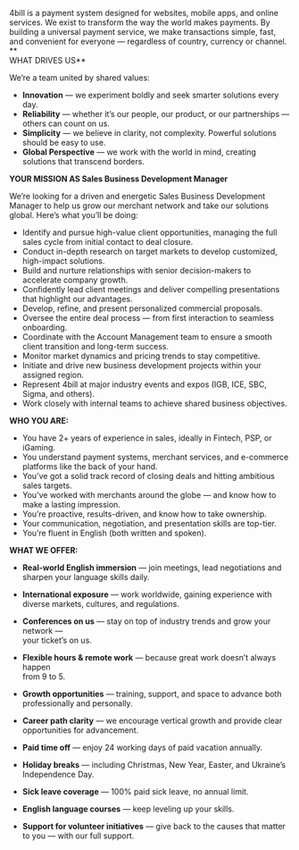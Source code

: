 4bill is a payment system designed for websites, mobile apps, and online
services. We exist to transform the way the world makes payments. By building
a universal payment service, we make transactions simple, fast, and convenient
for everyone — regardless of country, currency or channel.  
**  
WHAT DRIVES US**

We’re a team united by shared values:

  * **Innovation** — we experiment boldly and seek smarter solutions every day.
  * **Reliability** — whether it’s our people, our product, or our partnerships — others can count on us.
  * **Simplicity** — we believe in clarity, not complexity. Powerful solutions should be easy to use.
  * **Global Perspective** — we work with the world in mind, creating solutions that transcend borders.

**YOUR MISSION AS Sales Business Development Manager**

We’re looking for a driven and energetic Sales Business Development Manager to
help us grow our merchant network and take our solutions global. Here’s what
you’ll be doing:

  * Identify and pursue high-value client opportunities, managing the full sales cycle from initial contact to deal closure.
  * Conduct in-depth research on target markets to develop customized, high-impact solutions.
  * Build and nurture relationships with senior decision-makers to accelerate company growth.
  * Confidently lead client meetings and deliver compelling presentations that highlight our advantages.
  * Develop, refine, and present personalized commercial proposals.
  * Oversee the entire deal process — from first interaction to seamless onboarding.
  * Coordinate with the Account Management team to ensure a smooth client transition and long-term success.
  * Monitor market dynamics and pricing trends to stay competitive.
  * Initiate and drive new business development projects within your assigned region.
  * Represent 4bill at major industry events and expos (IGB, ICE, SBC, Sigma, and others).
  * Work closely with internal teams to achieve shared business objectives.

**WHO YOU ARE:**

  * You have 2+ years of experience in sales, ideally in Fintech, PSP, or iGaming.
  * You understand payment systems, merchant services, and e-commerce platforms like the back of your hand.
  * You’ve got a solid track record of closing deals and hitting ambitious sales targets.
  * You’ve worked with merchants around the globe — and know how to make a lasting impression.
  * You’re proactive, results-driven, and know how to take ownership.
  * Your communication, negotiation, and presentation skills are top-tier.
  * You’re fluent in English (both written and spoken).

**WHAT WE OFFER:**

  * **Real-world English immersion** — join meetings, lead negotiations and sharpen your language skills daily.
  * **International exposure** — work worldwide, gaining experience with diverse markets, cultures, and regulations.
  * **Conferences on us** — stay on top of industry trends and grow your network —   
your ticket’s on us.

  * **Flexible hours & remote work** — because great work doesn’t always happen   
from 9 to 5.

  * **Growth opportunities** — training, support, and space to advance both professionally and personally.
  * **Career path clarity** — we encourage vertical growth and provide clear opportunities for advancement.
  * **Paid time off** — enjoy 24 working days of paid vacation annually.
  * **Holiday breaks** — including Christmas, New Year, Easter, and Ukraine’s Independence Day.
  * **Sick leave coverage** — 100% paid sick leave, no annual limit.
  * **English language courses** — keep leveling up your skills.
  * **Support for volunteer initiatives** — give back to the causes that matter to you — with our full support.